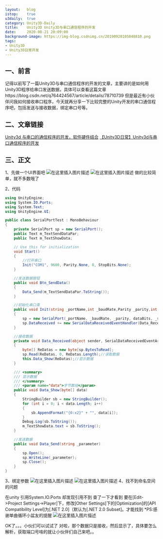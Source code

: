 ```yaml
---
layout:   blog
istop:	  true
u3daily:  true
category: Unity3D-Daily
title:    Unity3D Unity3D与串口通信程序的开发
date:     2020-08-21 20:09:00
background-image: https://img-blog.csdnimg.cn/20190920105848810.png
tags:
- Unity3D
- Unity3D日常开发
---
```


## 一、前言
记得以前写了一篇Unity3D与串口通信程序的开发的文章，主要讲的是如何用Unity3D程序给串口发送数据，具体可以查看这篇文章https://blog.csdn.net/q764424567/article/details/78710739
但是最近有小伙伴问我如何接收串口程序，今天就再分享一下比较完整的Unity开发的串口通信程序吧，包括发送与接收数据，绑定串口号等。



## 二、文章链接
[Unity3d 与串口的通信程序的开发，软件硬件结合](https://blog.csdn.net/q764424567/article/details/78710739)
[【Unity3D日常】Unity3d与串口通信程序的开发](https://blog.csdn.net/q764424567/article/details/101053821)

## 三、正文
1、先做一个UI界面吧
![在这里插入图片描述](https://img-blog.csdnimg.cn/20190920105823954.png?x-oss-process=image/watermark,type_ZmFuZ3poZW5naGVpdGk,shadow_10,text_aHR0cHM6Ly9ibG9nLmNzZG4ubmV0L3E3NjQ0MjQ1Njc=,size_16,color_FFFFFF,t_70)
![在这里插入图片描述](https://img-blog.csdnimg.cn/20190920105848810.png)
做的比较简单，就不多数哦了


2、代码

```csharp
using UnityEngine;
using System.IO.Ports;
using System.Text;
using UnityEngine.UI;

public class SerialPortTest : MonoBehaviour
{
    private SerialPort sp = new SerialPort();
    public Text m_TextSendDataPar;
    public Text m_TextShowData;

    // Use this for initialization
    void Start()
    {
        //打开串口
        Init("COM1", 9600, Parity.None, 8, StopBits.None);
    }

    //发送数据按钮
    public void Btn_SendData()
    {
        Data_Send(m_TextSendDataPar.ToString());
    }

    //初始化串口类
    public void Init(string _portName,int _baudRate,Parity _parity,int dataBits,StopBits _stopbits)
    {
        sp = new SerialPort(_portName, _baudRate, _parity, dataBits, _stopbits);//绑定端口
        sp.DataReceived += new SerialDataReceivedEventHandler(Data_Received);//订阅委托
    }

    //接收数据
    private void Data_Received(object sender, SerialDataReceivedEventArgs e)
    {
        byte[] ReDatas = new byte[sp.BytesToRead];
        sp.Read(ReDatas, 0, ReDatas.Length);//读取数据
        this.Data_Show(ReDatas);//显示数据
    }

    /// <summary>
    /// 显示数据
    /// </summary>
    /// <param name="data">字节数组</param>
    public void Data_Show(byte[] data)
    {
        StringBuilder sb = new StringBuilder();
        for (int i = 0; i < data.Length; i++)
        {
            sb.AppendFormat("{0:x2}" + "", data[i]);
        }
        Debug.Log(sb.ToString());
        m_TextShowData.text = sb.ToString();
    }

    //发送数据
    public void Data_Send(string _parameter)
    {
        sp.Open();
        sp.WriteLine(_parameter);
        sp.Close();
    }
}

```
3、绑定参数
![在这里插入图片描述](https://img-blog.csdnimg.cn/20190920110011121.png?x-oss-process=image/watermark,type_ZmFuZ3poZW5naGVpdGk,shadow_10,text_aHR0cHM6Ly9ibG9nLmNzZG4ubmV0L3E3NjQ0MjQ1Njc=,size_16,color_FFFFFF,t_70)
![在这里插入图片描述](https://img-blog.csdnimg.cn/2019092011003712.png?x-oss-process=image/watermark,type_ZmFuZ3poZW5naGVpdGk,shadow_10,text_aHR0cHM6Ly9ibG9nLmNzZG4ubmV0L3E3NjQ0MjQ1Njc=,size_16,color_FFFFFF,t_70)
4、找不到命名空间的问题

在unity 引用System.IO.Ports 却发现引用不到 查了一下才看到 要在[Edit->Project Settings->Player]下，修改[Other Settings]下的[Optimization]的[API Compatibility Level]为[.NET 2.0]（默认为[.NET 2.0 Subset]。才能找到
*PS:感谢单曲循环小盆友的提醒
![在这里插入图片描述](https://img-blog.csdnimg.cn/20190920110455805.png)






OK了。。。小伙们可以试试了 
对啦，那个数据只是接收，然后显示了，具体要怎么解析，获取端口号啥的就让小伙伴们自己来吧。。